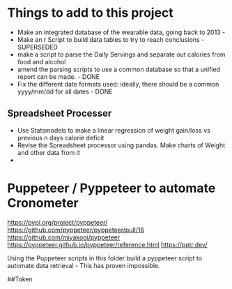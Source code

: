 # Things to add to this project

- Make an integrated database of the wearable data, going back to 2013 -
- Make an r Script to build data tables to try to reach conclusions - SUPERSEDED
- make a script to parse the Daily Servings and separate out calories from
  food and alcohol
- amend the parsing scripts to use a common database so that a unified report
  can be made. - DONE
- Fix the different date formats used: ideally, there should be a common yyyy/mm/dd for
  all dates - DONE

## Spreadsheet Processer
- Use Statsmodels to make a linear regression of weight gain/loss vs previous n days
  calorie deficit
- Revise the Spreadsheet processor using pandas. Make charts of Weight and other data
  from it
-

# Puppeteer / Pyppeteer to automate Cronometer
https://pypi.org/project/pyppeteer/
https://github.com/pyppeteer/pyppeteer/pull/16
https://github.com/miyakogi/pyppeteer
https://pyppeteer.github.io/pyppeteer/reference.html
https://pptr.dev/

Using the Puppeteer scripts in this folder build a pyppeteer script to automate data
retrieval - This has proven impossible.

##Token

